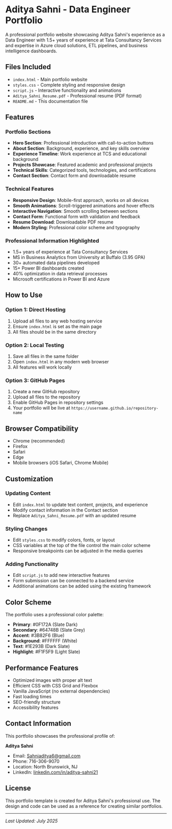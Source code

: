 # Aditya Sahni - Data Engineer Portfolio

A professional portfolio website showcasing Aditya Sahni's experience as a Data Engineer with 1.5+ years of experience at Tata Consultancy Services and expertise in Azure cloud solutions, ETL pipelines, and business intelligence dashboards.

## Files Included

- `index.html` - Main portfolio website
- `styles.css` - Complete styling and responsive design
- `script.js` - Interactive functionality and animations
- `Aditya_Sahni_Resume.pdf` - Professional resume (PDF format)
- `README.md` - This documentation file

## Features

### Portfolio Sections
- **Hero Section**: Professional introduction with call-to-action buttons
- **About Section**: Background, experience, and key skills overview
- **Experience Timeline**: Work experience at TCS and educational background
- **Projects Showcase**: Featured academic and professional projects
- **Technical Skills**: Categorized tools, technologies, and certifications
- **Contact Section**: Contact form and downloadable resume

### Technical Features
- **Responsive Design**: Mobile-first approach, works on all devices
- **Smooth Animations**: Scroll-triggered animations and hover effects
- **Interactive Navigation**: Smooth scrolling between sections
- **Contact Form**: Functional form with validation and feedback
- **Resume Download**: Downloadable PDF resume
- **Modern Styling**: Professional color scheme and typography

### Professional Information Highlighted
- 1.5+ years of experience at Tata Consultancy Services
- MS in Business Analytics from University at Buffalo (3.95 GPA)
- 30+ automated data pipelines developed
- 15+ Power BI dashboards created
- 40% optimization in data retrieval processes
- Microsoft certifications in Power BI and Azure

## How to Use

### Option 1: Direct Hosting
1. Upload all files to any web hosting service
2. Ensure `index.html` is set as the main page
3. All files should be in the same directory

### Option 2: Local Testing
1. Save all files in the same folder
2. Open `index.html` in any modern web browser
3. All features will work locally

### Option 3: GitHub Pages
1. Create a new GitHub repository
2. Upload all files to the repository
3. Enable GitHub Pages in repository settings
4. Your portfolio will be live at `https://username.github.io/repository-name`

## Browser Compatibility

- Chrome (recommended)
- Firefox
- Safari
- Edge
- Mobile browsers (iOS Safari, Chrome Mobile)

## Customization

### Updating Content
- Edit `index.html` to update text content, projects, and experience
- Modify contact information in the Contact section
- Replace `Aditya_Sahni_Resume.pdf` with an updated resume

### Styling Changes
- Edit `styles.css` to modify colors, fonts, or layout
- CSS variables at the top of the file control the main color scheme
- Responsive breakpoints can be adjusted in the media queries

### Adding Functionality
- Edit `script.js` to add new interactive features
- Form submission can be connected to a backend service
- Additional animations can be added using the existing framework

## Color Scheme

The portfolio uses a professional color palette:
- **Primary**: #0F172A (Slate Dark)
- **Secondary**: #64748B (Slate Grey) 
- **Accent**: #3B82F6 (Blue)
- **Background**: #FFFFFF (White)
- **Text**: #1E293B (Dark Slate)
- **Highlight**: #F1F5F9 (Light Slate)

## Performance Features

- Optimized images with proper alt text
- Efficient CSS with CSS Grid and Flexbox
- Vanilla JavaScript (no external dependencies)
- Fast loading times
- SEO-friendly structure
- Accessibility features

## Contact Information

This portfolio showcases the professional profile of:

**Aditya Sahni**
- Email: Sahniaditya6@gmail.com
- Phone: 716-306-9070
- Location: North Brunswick, NJ
- LinkedIn: [linkedin.com/in/aditya-sahni21](http://www.linkedin.com/in/aditya-sahni21)

## License

This portfolio template is created for Aditya Sahni's professional use. The design and code can be used as a reference for creating similar portfolios.

---

*Last Updated: July 2025*